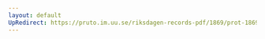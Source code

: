 ```yaml
---
layout: default
UpRedirect: https://pruto.im.uu.se/riksdagen-records-pdf/1869/prot-1869--ak--220/prot-1869--ak--220_002.pdf
---
```

